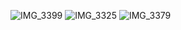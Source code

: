 ![IMG_3399](https://github.com/user-attachments/assets/75bee18e-df72-47d4-9396-f5a696a97710)
![IMG_3325](https://github.com/user-attachments/assets/ba1a8dbd-2ae8-46aa-b952-ee0b47349491)
![IMG_3379](https://github.com/user-attachments/assets/48296069-d9d5-474a-aaed-78208312b4b8)
